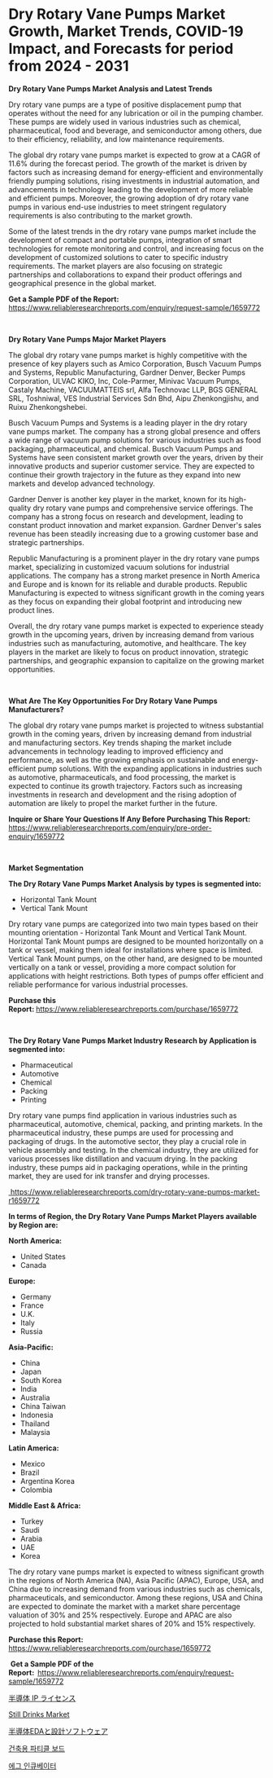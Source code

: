<p><h1>Dry Rotary Vane Pumps Market Growth, Market Trends, COVID-19 Impact, and Forecasts for period from 2024 - 2031</h1></p><p><strong>Dry Rotary Vane Pumps Market Analysis and Latest Trends</strong></p>
<p><p>Dry rotary vane pumps are a type of positive displacement pump that operates without the need for any lubrication or oil in the pumping chamber. These pumps are widely used in various industries such as chemical, pharmaceutical, food and beverage, and semiconductor among others, due to their efficiency, reliability, and low maintenance requirements.</p><p>The global dry rotary vane pumps market is expected to grow at a CAGR of 11.6% during the forecast period. The growth of the market is driven by factors such as increasing demand for energy-efficient and environmentally friendly pumping solutions, rising investments in industrial automation, and advancements in technology leading to the development of more reliable and efficient pumps. Moreover, the growing adoption of dry rotary vane pumps in various end-use industries to meet stringent regulatory requirements is also contributing to the market growth.</p><p>Some of the latest trends in the dry rotary vane pumps market include the development of compact and portable pumps, integration of smart technologies for remote monitoring and control, and increasing focus on the development of customized solutions to cater to specific industry requirements. The market players are also focusing on strategic partnerships and collaborations to expand their product offerings and geographical presence in the global market.</p></p>
<p><strong>Get a Sample PDF of the Report:&nbsp;</strong> <a href="https://www.reliableresearchreports.com/enquiry/request-sample/1659772">https://www.reliableresearchreports.com/enquiry/request-sample/1659772</a></p>
<p>&nbsp;</p>
<p><strong>Dry Rotary Vane Pumps Major Market Players</strong></p>
<p><p>The global dry rotary vane pumps market is highly competitive with the presence of key players such as Amico Corporation, Busch Vacuum Pumps and Systems, Republic Manufacturing, Gardner Denver, Becker Pumps Corporation, ULVAC KIKO, Inc, Cole-Parmer, Minivac Vacuum Pumps, Castaly Machine, VACUUMATTEIS srl, Alfa Technovac LLP, BGS GENERAL SRL, Toshniwal, VES Industrial Services Sdn Bhd, Aipu Zhenkongjishu, and Ruixu Zhenkongshebei.</p><p>Busch Vacuum Pumps and Systems is a leading player in the dry rotary vane pumps market. The company has a strong global presence and offers a wide range of vacuum pump solutions for various industries such as food packaging, pharmaceutical, and chemical. Busch Vacuum Pumps and Systems have seen consistent market growth over the years, driven by their innovative products and superior customer service. They are expected to continue their growth trajectory in the future as they expand into new markets and develop advanced technology.</p><p>Gardner Denver is another key player in the market, known for its high-quality dry rotary vane pumps and comprehensive service offerings. The company has a strong focus on research and development, leading to constant product innovation and market expansion. Gardner Denver's sales revenue has been steadily increasing due to a growing customer base and strategic partnerships.</p><p>Republic Manufacturing is a prominent player in the dry rotary vane pumps market, specializing in customized vacuum solutions for industrial applications. The company has a strong market presence in North America and Europe and is known for its reliable and durable products. Republic Manufacturing is expected to witness significant growth in the coming years as they focus on expanding their global footprint and introducing new product lines.</p><p>Overall, the dry rotary vane pumps market is expected to experience steady growth in the upcoming years, driven by increasing demand from various industries such as manufacturing, automotive, and healthcare. The key players in the market are likely to focus on product innovation, strategic partnerships, and geographic expansion to capitalize on the growing market opportunities.</p></p>
<p>&nbsp;</p>
<p><strong>What Are The Key Opportunities For Dry Rotary Vane Pumps Manufacturers?</strong></p>
<p><p>The global dry rotary vane pumps market is projected to witness substantial growth in the coming years, driven by increasing demand from industrial and manufacturing sectors. Key trends shaping the market include advancements in technology leading to improved efficiency and performance, as well as the growing emphasis on sustainable and energy-efficient pump solutions. With the expanding applications in industries such as automotive, pharmaceuticals, and food processing, the market is expected to continue its growth trajectory. Factors such as increasing investments in research and development and the rising adoption of automation are likely to propel the market further in the future.</p></p>
<p><strong>Inquire or Share Your Questions If Any Before Purchasing This Report:</strong> <a href="https://www.reliableresearchreports.com/enquiry/pre-order-enquiry/1659772">https://www.reliableresearchreports.com/enquiry/pre-order-enquiry/1659772</a></p>
<p>&nbsp;</p>
<p><strong>Market Segmentation</strong></p>
<p><strong>The Dry Rotary Vane Pumps Market Analysis by types is segmented into:</strong></p>
<p><ul><li>Horizontal Tank Mount</li><li>Vertical Tank Mount</li></ul></p>
<p><p>Dry rotary vane pumps are categorized into two main types based on their mounting orientation - Horizontal Tank Mount and Vertical Tank Mount. Horizontal Tank Mount pumps are designed to be mounted horizontally on a tank or vessel, making them ideal for installations where space is limited. Vertical Tank Mount pumps, on the other hand, are designed to be mounted vertically on a tank or vessel, providing a more compact solution for applications with height restrictions. Both types of pumps offer efficient and reliable performance for various industrial processes.</p></p>
<p><strong>Purchase this Report:&nbsp;</strong><a href="https://www.reliableresearchreports.com/purchase/1659772">https://www.reliableresearchreports.com/purchase/1659772</a></p>
<p>&nbsp;</p>
<p><strong>The Dry Rotary Vane Pumps Market Industry Research by Application is segmented into:</strong></p>
<p><ul><li>Pharmaceutical</li><li>Automotive</li><li>Chemical</li><li>Packing</li><li>Printing</li></ul></p>
<p><p>Dry rotary vane pumps find application in various industries such as pharmaceutical, automotive, chemical, packing, and printing markets. In the pharmaceutical industry, these pumps are used for processing and packaging of drugs. In the automotive sector, they play a crucial role in vehicle assembly and testing. In the chemical industry, they are utilized for various processes like distillation and vacuum drying. In the packing industry, these pumps aid in packaging operations, while in the printing market, they are used for ink transfer and drying processes.</p></p>
<p><a href="https://www.reliableresearchreports.com/dry-rotary-vane-pumps-market-r1659772">&nbsp;https://www.reliableresearchreports.com/dry-rotary-vane-pumps-market-r1659772</a></p>
<p><strong>In terms of Region, the Dry Rotary Vane Pumps Market Players available by Region are:</strong></p>
<p>
    <p> <strong> North America: </strong>
        <ul>
            <li>United States</li>
            <li>Canada</li>
        </ul>
        </p> 
    <p> <strong> Europe: </strong>
        <ul>
            <li>Germany</li>
            <li>France</li>
            <li>U.K.</li>
            <li>Italy</li>
            <li>Russia</li>
        </ul>
        </p> 
    <p> <strong> Asia-Pacific: </strong>
        <ul>
            <li>China</li>
            <li>Japan</li>
            <li>South Korea</li>
            <li>India</li>
            <li>Australia</li>
            <li>China Taiwan</li>
            <li>Indonesia</li>
            <li>Thailand</li>
            <li>Malaysia</li>
        </ul>
        </p> 
    <p> <strong> Latin America: </strong>
        <ul>
            <li>Mexico</li>
            <li>Brazil</li>
            <li>Argentina Korea</li>
            <li>Colombia</li>
        </ul>
        </p> 
    <p> <strong> Middle East & Africa: </strong>
        <ul>
            <li>Turkey</li>
            <li>Saudi</li>
            <li>Arabia</li>
            <li>UAE</li>
            <li>Korea</li>
        </ul>
    </p>
    </p>
<p><p>The dry rotary vane pumps market is expected to witness significant growth in the regions of North America (NA), Asia Pacific (APAC), Europe, USA, and China due to increasing demand from various industries such as chemicals, pharmaceuticals, and semiconductor. Among these regions, USA and China are expected to dominate the market with a market share percentage valuation of 30% and 25% respectively. Europe and APAC are also projected to hold substantial market shares of 20% and 15% respectively.</p></p>
<p><strong>Purchase this Report: </strong><a href="https://www.reliableresearchreports.com/purchase/1659772">https://www.reliableresearchreports.com/purchase/1659772</a></p>
<p>&nbsp;<strong>Get a Sample PDF of the Report:&nbsp;&nbsp;</strong><a href="https://www.reliableresearchreports.com/enquiry/request-sample/1659772">https://www.reliableresearchreports.com/enquiry/request-sample/1659772</a></p>
<p><strong></strong></p>
<p><p><a href="https://github.com/cbigkbh02719/Market-Research-Report-List-2/blob/main/3936808153943.md">半導体 IP ライセンス</a></p><p><a href="https://github.com/ChiragRp1/Market-Research-Report-List-5/blob/main/still-drinks-market.md">Still Drinks Market</a></p><p><a href="https://github.com/mreklxf44233/Market-Research-Report-List-2/blob/main/3107768153942.md">半導体EDAと設計ソフトウェア</a></p><p><a href="https://github.com/vsoq0zknh59/Market-Research-Report-List-2/blob/main/5494759164568.md">건축용 파티클 보드</a></p><p><a href="https://medium.com/@fredajerde/%EA%B8%80%EB%A1%9C%EB%B2%8C-%EC%95%8C-%EB%B6%80%ED%99%94%EA%B8%B0-%EC%8B%9C%EC%9E%A5-%EB%8F%99%ED%96%A5-2024%EB%85%84%EB%B6%80%ED%84%B0-2031%EB%85%84%EA%B9%8C%EC%A7%80%EC%9D%98-%EC%84%B1%EC%9E%A5-%EA%B8%B0%ED%9A%8C%EC%99%80-%EB%8F%84%EC%A0%84%EC%9D%84-%EC%A0%84%EB%A7%9D%ED%95%A9%EB%8B%88%EB%8B%A4-6eebbd2cc5ca">에그 인큐베이터</a></p></p>